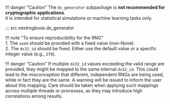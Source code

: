 !!! danger "Caution"
    The `dx_generator` subpackage is 
    **not recommended for cryptographic applications**.  
    It is intended for statistical simulations or machine learning tasks only.

::: src.nextrngbook.dx_generator

!!! note "To ensure reproducibility for the RNG"    
    1. The `seed` should be provided with a fixed value (non-None).    
    2. The `dx32_id` should be fixed. Either use the default value or a specific 
    integer value (e.g., `270`).    
         
!!! danger "Caution" 
    If multiple `dx32_id` values exceeding the valid range are provided, 
    they might be mapped to the same internal `dx32_id`. This could lead to 
    the misconception that different, independent RNGs are being used, while 
    in fact they are the same. A warning will be issued to inform the user 
    about this mapping. Care should be taken when applying such mappings across 
    multiple threads or processes, 
    as they may introduce high correlations among results.

